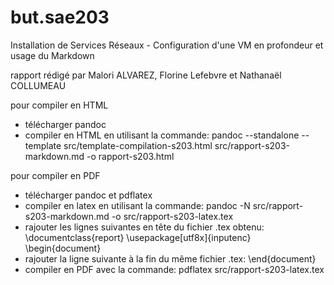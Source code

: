 # but.sae203
Installation de Services Réseaux - Configuration d'une VM en profondeur et usage du Markdown

rapport rédigé par Malori ALVAREZ, Florine Lefebvre et Nathanaël COLLUMEAU

pour compiler en HTML
- télécharger pandoc
- compiler en HTML en utilisant la commande:
pandoc --standalone --template src/template-compilation-s203.html src/rapport-s203-markdown.md -o rapport-s203.html

pour compiler en PDF
- télécharger pandoc et pdflatex
- compiler en latex en utilisant la commande:
pandoc -N src/rapport-s203-markdown.md -o src/rapport-s203-latex.tex
- rajouter les lignes suivantes en tête du fichier .tex obtenu:
\documentclass{report}
\usepackage[utf8x]{inputenc}
\begin{document}
- rajouter la ligne suivante à la fin du même fichier .tex:
\end{document}
- compiler en PDF avec la commande:
pdflatex src/rapport-s203-latex.tex 
